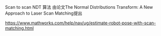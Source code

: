 
Scan to scan NDT 算法 由论文The Normal Distributions Transform: A New Approach to Laser Scan Matching提出

https://www.mathworks.com/help/nav/ug/estimate-robot-pose-with-scan-matching.html